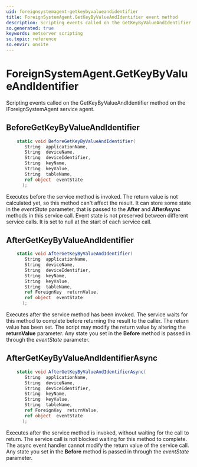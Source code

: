 ```yaml
---
uid: foreignsystemagent-getkeybyvalueandidentifier
title: ForeignSystemAgent.GetKeyByValueAndIdentifier event method
description: Scripting events called on the GetKeyByValueAndIdentifier method on the ForeignSystemAgent service agent.
so.generated: true
keywords: netserver scripting
so.topic: reference
so.envir: onsite
---
```

# ForeignSystemAgent.GetKeyByValueAndIdentifier

Scripting events called on the <see cref='M:IForeignSystemAgent.GetKeyByValueAndIdentifier'>GetKeyByValueAndIdentifier</see> method on the <see cref='IForeignSystemAgent'>IForeignSystemAgent</see>  service agent.

## BeforeGetKeyByValueAndIdentifier
```cs
    static void BeforeGetKeyByValueAndIdentifier(
       String  applicationName,
       String  deviceName,
       String  deviceIdentifier,
       String  keyName,
       String  keyValue,
       String  tableName,
       ref object  eventState
      );
```
Executes before the service method is invoked.
The return value is not calculated yet, so this method can't affect the result.
It can store some state in the *eventState* parameter, that is passed to the **After** and **AfterAsync** methods in this service call.
Event state is not preserved between different service calls. It is set to null at the start of each service call.
## AfterGetKeyByValueAndIdentifier
```cs
    static void AfterGetKeyByValueAndIdentifier(
       String  applicationName,
       String  deviceName,
       String  deviceIdentifier,
       String  keyName,
       String  keyValue,
       String  tableName,
       ref ForeignKey  returnValue,
       ref object  eventState
      );
```
Executes after the service method has been invoked. The service waits for this method to complete before returning the result to the caller.
The return value has been set. The script may modify the return value by altering the **returnValue** parameter.
Any state you set in the **Before** method is passed in through the *eventState* parameter.
## AfterGetKeyByValueAndIdentifierAsync
```cs
    static void AfterGetKeyByValueAndIdentifierAsync(
       String  applicationName,
       String  deviceName,
       String  deviceIdentifier,
       String  keyName,
       String  keyValue,
       String  tableName,
       ref ForeignKey  returnValue,
       ref object  eventState
      );
```
Executes after the service method is invoked, without waiting for the call to return.
The service call is not blocked waiting for this method to complete.
The async event handler cannot modify the return value of the service call.
Any state you set in the **Before** method is passed in through the *eventState* parameter.

